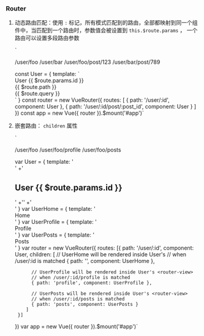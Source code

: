 ### Router
   1. 动态路由匹配：使用 `:` 标记，所有模式匹配到的路由，全部都映射到同一个组件中，当匹配到一个路由时，参数值会被设置到  `this.$route.params` ， 一个路由可以设置多段路由参数

        `<div id="app">
            <p>
              <router-link to="/user/foo?name=zhangsan">/user/foo</router-link>
              <router-link to="/user/bar?name=lisi">/user/bar</router-link>
              <router-link to="/user/foo/post/123?name=zhangsansan&age=28">/user/foo/post/123</router-link>
              <router-link to="/user/bar/post/789?name=lisisi&age=300">/user/bar/post/789</router-link>
            </p>
            <router-view></router-view>
        </div>
        const User = {
          template: `<div>User <span> {{ $route.params.id }} </span><br>
                               <span> {{ $route.path }} </span><br>
                               <span> {{ $route.query }} </span>
                    </div>`
        }
        const router = new VueRouter({
          routes: [
            { path: '/user/:id', component: User },
            { path: '/user/:id/post/:post_id', component: User }
          ]
        })
        const app = new Vue({ router }).$mount('#app')`
   2. 嵌套路由： `children` 属性
 
        `<div id="app">
            <p>
              <router-link to="/user/foo">/user/foo</router-link>
              <router-link to="/user/foo/profile">/user/foo/profile</router-link>
              <router-link to="/user/foo/posts">/user/foo/posts</router-link>
            </p>
            <router-view></router-view>
        </div>
        var User = {
            template: '<div class="user">'
      	                 +'<h2>User {{ $route.params.id }}</h2>'
      	                 +'<router-view></router-view>'
                     +'</div>'
        }
        var UserHome = { template: '<div>Home</div>' }
        var UserProfile = { template: '<div>Profile</div>' }
        var UserPosts = { template: '<div>Posts</div>' }
        var router = new VueRouter({
           routes: [{
              path: '/user/:id',
              component: User,
              children: [
                // UserHome will be rendered inside User's <router-view>
                // when /user/:id is matched
                { path: '', component: UserHome },

                // UserProfile will be rendered inside User's <router-view>
                // when /user/:id/profile is matched
                { path: 'profile', component: UserProfile },

                // UserPosts will be rendered inside User's <router-view>
                // when /user/:id/posts is matched
                { path: 'posts', component: UserPosts }
              ]
           }]
        })
        var app = new Vue({ router }).$mount('#app')`
    
